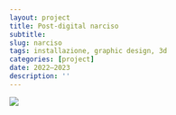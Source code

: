 ```yaml
---
layout: project
title: Post-digital narciso
subtitle: 
slug: narciso
tags: installazione, graphic design, 3d
categories: [project]
date: 2022—2023
description: ''
---
```

![]({{site.baseurl}}/projects/3.jpg)
